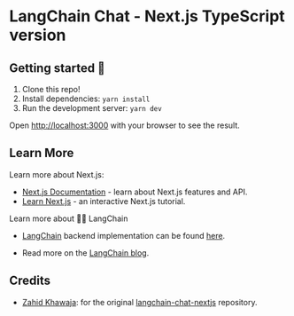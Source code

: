 # LangChain Chat - Next.js TypeScript version

## Getting started 🚀

1. Clone this repo!
2. Install dependencies: `yarn install`
3. Run the development server: `yarn dev`

Open [http://localhost:3000](http://localhost:3000) with your browser to see the result.


## Learn More

Learn more about Next.js:

- [Next.js Documentation](https://nextjs.org/docs) - learn about Next.js features and API.
- [Learn Next.js](https://nextjs.org/learn) - an interactive Next.js tutorial.


Learn more about 🦜🔗 LangChain

- [LangChain](https://github.com/hwchase17/langchain/) backend implementation can be found [here](https://github.com/hwchase17/chat-langchain).

- Read more on the [LangChain blog](https://blog.langchain.dev/langchain-chat/). 


## Credits

- [Zahid Khawaja](https://github.com/zahidkhawaja): for the original [langchain-chat-nextjs](https://github.com/zahidkhawaja/langchain-chat-nextjs) repository.

